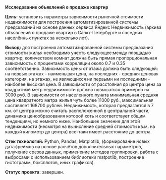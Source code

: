 **Исследование объявлений о продаже квартир**

**Цель:**  установить параметры зависимости рыночной стоимости недвижимости для построения автоматизированной системы предсказаний  на основе данных сервиса Яндекc Недвижимость (архива объявлений о продаже квартир в Санкт-Петербурге и соседних населённых пунктах за несколько лет).

**Вывод:** для построения автоматизированной системы предсказания стоимости жилья необходимо учесть следующее:между площадью квартир, количеством комнат должна быть прямая пропорциональная зависимость с процентами корреляции около 0.7 и 0.35 соответственно. Зависимость цены от этажа должна быть следующей: на первых этажах - наименьшая цена, на последних - средняя ценовая категория, на этажах, не являющихся ни первыми ни последними - наиболее высокая цена. В зависимости от расстояния до центра цена за квадратный метр недвижимости должна повышаться примерно на 3000 руб. В зависимости от населенного пункта минимальная средняя цена квадратного метра жилья чуть более 11000 руб., максимальная составляет 168700 рублей. Недвижимость, которая предлагается в 7 км. от центра можно считать расположенной в центральной части, динамика ценообразования которой хоть и соответствует общим тенденциям, но немного ниже. Наибольшее значение для этой недвижимости (несмотря на вычисление средней стоимости кв.м. на каждый километр до центра) все-таки имеет расстояние до центра. 

**Стек технологий:** Python, Pandas,  Matplotlib, (формирование новых датафреймов на основе  расчётов дополнительных параметров,  получение срезов данных, применение методов группировки, работа с выбросами с использованием библиотеки  matpotlib, построение гистограмм, боксплотов, иных графиков).

**Статус проекта:** завершен.






